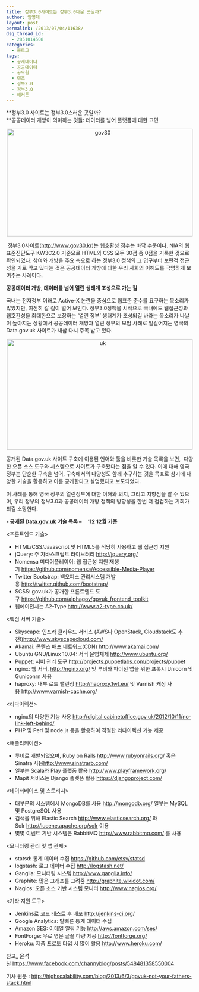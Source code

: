```yaml
---
title: 정부3.0사이트는 정부3.0다운 곳일까?
author: 임영제
layout: post
permalink: /2013/07/04/11638/
dsq_thread_id:
  - 2851014508
categories:
  - 블로그
tags:
  - 공개데이터
  - 공공데이터
  - 공무원
  - 렛츠
  - 정부2.0
  - 정부3.0
  - 해커톤
---
```

**정부3.0 사이트는 정부3.0스러운 곳일까?  
**공공데이터 개방이 의미하는 것들: 데이터를 넘어 플랫폼에 대한 고민

<p style="text-align: center">
  <a href="http://codenamu.org/wp-content/uploads/2013/07/gov30.jpg"><img class=" wp-image-11639 aligncenter" alt="gov30" src="http://codenamu.org/wp-content/uploads/2013/07/gov30.jpg" width="500" height="289" /></a>
</p>

 정부3.0사이트(<http://www.gov30.kr>)는 웹호환성 점수는 바닥 수준이다. NIA의 웹표준진단도구 KW3C2.0 기준으로 HTML와 CSS 모두 30점 중 0점을 기록한 것으로 확인되었다. 참여와 개방을 주요 축으로 하는 정부3.0 정책의 그 입구부터 보편적 접근성을 가로 막고 있다는 것은 공공데이터 개방에 대한 우리 사회의 이해도를 극명하게 보여주는 사례이다.

**공공데이터 개방, 데이터를 넘어 열린 생태계 조성으로 가는 길**

국내는 전자정부 이래로 Active-X 논란을 중심으로 웹표준 준수를 요구하는 목소리가 많았지만, 여전히 갈 길이 멀어 보인다. 정부3.0정책을 시작으로 국내에도 웹접근성과 웹호환성을 최대한으로 보장하는 &#8216;열린 정부&#8217; 생태계가 조성되길 바라는 목소리가 나날이 높아지는 상황에서 공공데이터 개방과 열린 정부의 모범 사례로 일컬어지는 영국의 Data.gov.uk 사이트가 새삼 다시 주목 받고 있다.

<p style="text-align: center">
  <a href="http://codenamu.org/wp-content/uploads/2013/07/uk.jpg"><img class="alignnone  wp-image-11640" alt="uk" src="http://codenamu.org/wp-content/uploads/2013/07/uk.jpg" width="500" height="297" /></a>
</p>

공개된 Data.gov.uk 사이트 구축에 이용된 언어와 툴을 비롯한 기술 목록을 보면,  다양한 오픈 소스 도구와 시스템으로 사이트가 구축됐다는 점을 알 수 있다. 이에 대해 영국 정부는 단순한 구축을 넘어, 구축에서의 다양성도 함께 추구하는 것을 목표로 삼기에 다양한 기술을 활용하고 이를 공개한다고 설명했다고 보도되었다.

이 사례를 통해 영국 정부의 열린정부에 대한 이해와 의지, 그리고 지향점을 알 수 있으며, 우리 정부의 정부3.0과 공공데이터 개방 정책의 방향성을 한번 더 점검하는 기회가 되길 소망한다.

**- 공개된 Data.gov.uk 기술 목록 &#8211;     &#8217;12 12월 기준**

<프론트엔드 기술>  
* HTML/CSS/Javascript 및 HTML5를 적당히 사용하고 웹 접근성 지원  
* jQuery: 주 자바스크립트 라이브러리 <a href="http://jquery.org/" target="_blank" rel="nofollow nofollow">http://jquery.org/</a>  
* Nomensa 미디어플레이어: 웹 접근성 지원 재생기 <a href="http://www.facebook.com/l.php?u=https%3A%2F%2Fgithub.com%2Fnomensa%2FAccessible-Media-Player&h=EAQHzHnvzAQGmGvRPoLZlLFtywrxMpPvB-ZelT24FODK_5Q&s=1" target="_blank" rel="nofollow nofollow">https://github.com/nomensa/Accessible-Media-Player</a>  
* Twitter Bootstrap: 백오피스 관리시스템 개발용 <a href="http://www.facebook.com/l.php?u=http%3A%2F%2Ftwitter.github.com%2Fbootstrap%2F&h=lAQEb8ZaZAQEMtO5EtZurVpu_y3XaZ9jP36Mt5A7spvgr4A&s=1" target="_blank" rel="nofollow nofollow">http://twitter.github.com/bootstrap/</a>  
* SCSS: gov.uk가 공개한 프론트엔드 도구 <a href="http://www.facebook.com/l.php?u=https%3A%2F%2Fgithub.com%2Falphagov%2Fgovuk_frontend_toolkit&h=VAQFLJ_bNAQE-cBG4WrhNsB4F4xn9FsDCxgOShwaX_8lQjw&s=1" target="_blank" rel="nofollow nofollow">https://github.com/alphagov/govuk_frontend_toolkit</a>  
* 웹에이전시는 A2-Type <a href="http://www.facebook.com/l.php?u=http%3A%2F%2Fwww.a2-type.co.uk%2F&h=QAQF-3laBAQFBYk0wmp_Ym37MFJnHMAt5J_fCLib4-YmN7A&s=1" target="_blank" rel="nofollow nofollow">http://www.a2-type.co.uk/</a>

<핵심 서버 기술>  
* Skyscape: 인프라 클라우드 서비스 (AWS나 OpenStack, Cloudstack도 추천!)<a href="http://www.facebook.com/l.php?u=http%3A%2F%2Fwww.skyscapecloud.com%2F&h=oAQHf4lEBAQEk5hD6bethok-aq_K52D4fCCc2VupubF5F8A&s=1" target="_blank" rel="nofollow nofollow">http://www.skyscapecloud.com/</a>  
* Akamai: 콘텐츠 배포 네트워크(CDN) <a href="http://www.facebook.com/l.php?u=http%3A%2F%2Fwww.akamai.com%2F&h=MAQEwoqyIAQHGN5jqoyQhm23h3FlSTTWxvjUQnyY9segnnw&s=1" target="_blank" rel="nofollow nofollow">http://www.akamai.com/</a>  
* Ubuntu GNU/Linux 10.04: 서버 운영체제 <a href="http://www.facebook.com/l.php?u=http%3A%2F%2Fwww.ubuntu.org%2F&h=hAQG49n0NAQFcBZmwTwFa13fbUttsVMOiDQuq1Fya8LDVNw&s=1" target="_blank" rel="nofollow nofollow">http://www.ubuntu.org/</a>  
* Puppet: 서버 관리 도구 <a href="http://www.facebook.com/l.php?u=http%3A%2F%2Fprojects.puppetlabs.com%2Fprojects%2Fpuppet&h=OAQHNhhPIAQGqiX5D77Dhg8XzXnHe78oXU15_uwDWMHF1IA&s=1" target="_blank" rel="nofollow nofollow">http://projects.puppetlabs.com/projects/puppet</a>  
* nginx: 웹 서버, <a href="http://www.facebook.com/l.php?u=http%3A%2F%2Fnginx.org%2F&h=WAQEMe4bDAQE2a2e-BmoNkILQcZhC4YoOWZSSPstJeCxyPQ&s=1" target="_blank" rel="nofollow nofollow">http://nginx.org/</a> 및 루비와 파이선 앱을 위한 프록시 Unicorn 및 Guniconrn 사용  
* haproxy: 내부 로드 밸런싱 <a href="http://www.facebook.com/l.php?u=http%3A%2F%2Fhaproxy.1wt.eu%2F&h=pAQHds09NAQEz9bpDifUWjIajpyLvr96N9vx1ToOKbtwggg&s=1" target="_blank" rel="nofollow nofollow">http://haproxy.1wt.eu/</a> 및 Varnish 캐싱 사용 <a href="http://www.facebook.com/l.php?u=http%3A%2F%2Fwww.varnish-cache.org%2F&h=tAQG0MeNGAQE6iO1NoOSZy-qAwBk1R02xJnbwqoH0c8yXmw&s=1" target="_blank" rel="nofollow nofollow">http://www.varnish-cache.org/</a>

<리다이렉션>  
* nginx의 다양한 기능 사용 <a href="http://www.facebook.com/l.php?u=http%3A%2F%2Fdigital.cabinetoffice.gov.uk%2F2012%2F10%2F11%2Fno-link-left-behind%2F&h=HAQE6Mlc0AQHI7rjHV32nSTaDtGFJvoxsGg9hBCu-8EDR0w&s=1" target="_blank" rel="nofollow nofollow">http://digital.cabinetoffice.gov.uk/2012/10/11/no-link-left-behind/</a>  
* PHP 및 Perl 및 node.js 등을 활용하여 적절한 리다이렉션 기능 제공

<애플리케이션>  
* 루비로 개발되었으며, Ruby on Rails <a href="http://www.facebook.com/l.php?u=http%3A%2F%2Fwww.rubyonrails.org%2F&h=AAQFD0s51AQGxCa18p7Mkindk6FnXIzAklfAkyBWKXfvjkQ&s=1" target="_blank" rel="nofollow nofollow">http://www.rubyonrails.org/</a> 혹은 Sinatra 사용<a href="http://www.facebook.com/l.php?u=http%3A%2F%2Fwww.sinatrarb.com%2F&h=sAQFYiIEkAQEN6WS4Y7V41xXTerMY36I2_HnMuyQblwWZKQ&s=1" target="_blank" rel="nofollow nofollow">http://www.sinatrarb.com/</a>  
* 일부는 Scala와 Play 플랫폼 활용 <a href="http://www.facebook.com/l.php?u=http%3A%2F%2Fwww.playframework.org%2F&h=LAQHEmxfOAQHtoGYIkY6tnN4Sou1kAwHHSnBhSIo1zUn55Q&s=1" target="_blank" rel="nofollow nofollow">http://www.playframework.org/</a>  
* Mapit 서비스는 Django 플랫폼 활용 <a href="http://www.facebook.com/l.php?u=https%3A%2F%2Fdjangoproject.com%2F&h=CAQG5v-ZIAQFamewLx3CoGk9-ssFr3u1mXZV2o_NhRBObig&s=1" target="_blank" rel="nofollow nofollow">https://djangoproject.com/</a>

<데이터베이스 및 스토리지>  
* 대부분의 시스템에서 MongoDB를 사용 <a href="http://www.facebook.com/l.php?u=http%3A%2F%2Fmongodb.org%2F&h=lAQEb8ZaZAQFVAXzPWpZP5aHluky0VRnkqp4ghTdmrnA5Ew&s=1" target="_blank" rel="nofollow nofollow">http://mongodb.org/</a> 일부는 MySQL 및 PostgreSQL 사용  
* 검색을 위해 Elastic Search <a href="http://www.facebook.com/l.php?u=http%3A%2F%2Fwww.elasticsearch.org%2F&h=2AQGTfHfLAQG_W-snvma0cM0u2UdlmAEO19XpS-Cd4QgzNw&s=1" target="_blank" rel="nofollow nofollow">http://www.elasticsearch.org/</a> 와 Solr <a href="http://www.facebook.com/l.php?u=http%3A%2F%2Flucene.apache.org%2Fsolr&h=QAQF-3laBAQEA-Eaw37R50-dxzyiVmzYNazOJAUyrGVzIAw&s=1" target="_blank" rel="nofollow nofollow">http://lucene.apache.org/solr</a> 이용  
* 몇몇 이벤트 기반 시스템은 RabbitMQ <a href="http://www.facebook.com/l.php?u=http%3A%2F%2Fwww.rabbitmq.com%2F&h=uAQFFBdKEAQG9lpqfULPt8HObChZxAIR22RTBImO_88KJDw&s=1" target="_blank" rel="nofollow nofollow">http://www.rabbitmq.com/</a> 를 사용

<모니터링 관리 및 앱 관제>  
* statsd: 통계 데이터 수집 <a href="http://www.facebook.com/l.php?u=https%3A%2F%2Fgithub.com%2Fetsy%2Fstatsd&h=HAQE6Mlc0AQH_RJrYL66hDBO4qhgSzmsI0tZiHhYjk-CmTA&s=1" target="_blank" rel="nofollow nofollow">https://github.com/etsy/statsd</a>  
* logstash: 로그 데이터 수집 <a href="http://www.facebook.com/l.php?u=http%3A%2F%2Flogstash.net%2F&h=WAQEMe4bDAQEdooSEghvHuOMYbHqQ11FiFkoTPDPHiKf4fQ&s=1" target="_blank" rel="nofollow nofollow">http://logstash.net/</a>  
* Ganglia: 모니터링 시스템 <a href="http://www.facebook.com/l.php?u=http%3A%2F%2Fwww.ganglia.info%2F&h=SAQGNKMRNAQFYULlRWyOsZAEMRdMxNUvgxTlrr85QF6KWGQ&s=1" target="_blank" rel="nofollow nofollow">http://www.ganglia.info/</a>  
* Graphite: 많은 그래프를 그려줌 <a href="http://www.facebook.com/l.php?u=http%3A%2F%2Fgraphite.wikidot.com%2F&h=YAQE4PzheAQExYEmPwTTIC9qctOtq0P3bszNoIMYmy0wDiA&s=1" target="_blank" rel="nofollow nofollow">http://graphite.wikidot.com/</a>  
* Nagios: 오픈 소스 기반 시스템 모니터 <a href="http://www.facebook.com/l.php?u=http%3A%2F%2Fwww.nagios.org%2F&h=yAQHDwyAcAQE6kiMnm9s_LXAxXXnyK9KLKKTFABRIbWo_SQ&s=1" target="_blank" rel="nofollow nofollow">http://www.nagios.org/</a>

<기타 지원 도구>  
* Jenkins로 코드 테스트 후 배포 <a href="http://www.facebook.com/l.php?u=http%3A%2F%2Fjenkins-ci.org%2F&h=rAQG2jg57AQEq86NTZNCjN9es6s7k-It6uivmh_Q1eg8lDg&s=1" target="_blank" rel="nofollow nofollow">http://jenkins-ci.org/</a>  
* Google Analytics: 발빠른 통계 데이터 수집  
* Amazon SES: 이메일 알림 기능 <a href="http://aws.amazon.com/ses/" target="_blank" rel="nofollow nofollow">http://aws.amazon.com/ses/</a>  
* FontForge: 무료 영문 글꼴 다량 제공 <a href="http://fontforge.org/" target="_blank" rel="nofollow nofollow">http://fontforge.org/</a>  
* Heroku: 제품 프로토 타입 시 많이 활용 <a href="http://www.facebook.com/l.php?u=http%3A%2F%2Fwww.heroku.com%2F&h=dAQHcOWltAQGi9_14x_ev2foralmrYrloGI0bcqDpkI1Ttg&s=1" target="_blank" rel="nofollow nofollow">http://www.heroku.com/</a>

참고_ 윤석찬 <https://www.facebook.com/channyblog/posts/548481358550004>

기사 원문 : <http://highscalability.com/blog/2013/6/3/govuk-not-your-fathers-stack.html>

&nbsp;